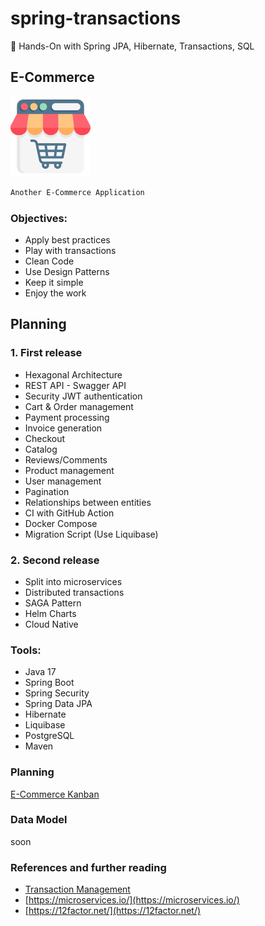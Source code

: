 # spring-transactions
:dancers: Hands-On with Spring JPA, Hibernate, Transactions, SQL

## E-Commerce
![shop](.documentation/img/online-shop.png)

```bash
Another E-Commerce Application
```

### Objectives:
- Apply best practices
- Play with transactions
- Clean Code
- Use Design Patterns
- Keep it simple
- Enjoy the work

## Planning
### 1. First release 
   - Hexagonal Architecture
   - REST API - Swagger API
   - Security JWT authentication
   - Cart & Order management
   - Payment processing
   - Invoice generation
   - Checkout
   - Catalog
   - Reviews/Comments
   - Product management
   - User management
   - Pagination
   - Relationships between entities
   - CI with GitHub Action
   - Docker Compose
   - Migration Script (Use Liquibase)

### 2. Second release
   - Split into microservices
   - Distributed transactions
   - SAGA Pattern
   - Helm Charts
   - Cloud Native

### Tools:
 - Java 17
 - Spring Boot
 - Spring Security
 - Spring Data JPA
 - Hibernate
 - Liquibase
 - PostgreSQL
 - Maven

### Planning
[E-Commerce Kanban](https://github.com/DragomirAlin/spring-transactions/projects/1)

### Data Model
soon

### References and further reading
- [Transaction Management](https://docs.spring.io/spring-framework/docs/4.2.x/spring-framework-reference/html/transaction.html#:~:text=The%20Spring%20Framework%20provides%20a,Java%20Data%20Objects%20(JDO).)
- [https://microservices.io/](https://microservices.io/)
- [https://12factor.net/](https://12factor.net/)

